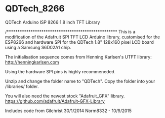 # QDTech_8266
QDTech Arduino ISP 8266 1.8 inch TFT Library

/***************************************************
  This is a modification of the Adafruit SPI TFT LCD Arduino 
  library, customised for the ESP8266 and hardware SPI for 
  the QDTech 1.8" 128x160 pixel LCD board using a Samsung 
  S6D02A1 chip.
  
  The initialisation sequence comes from Henning Karlsen's
  UTFT library: http://henningkarlsen.com

  Using the hardware SPI pins is highly recommeneded.
  
  Unzip and change the folder name to "QDTech".
  Copy the folder into your
  <arduinosketchfolder>/libraries/ folder.
  
  You will also need the newest stock "Adafruit_GFX" library.
  https://github.com/adafruit/Adafruit-GFX-Library

  Includes code from Gilchrist 30/1/2014
  Norm8332 - 10/9/2015

